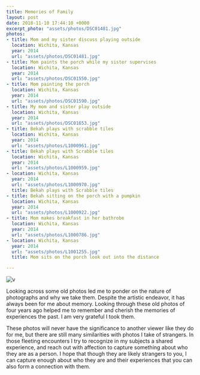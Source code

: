 ```yaml
---
title: Memories of Family
layout: post
date: 2018-11-10 17:44:10 +0000
excerpt_photo: "assets/photos/DSC01481.jpg"
photos:
- title: Mom and my sister discuss playing outside
  location: Wichita, Kansas
  year: 2014
  url: "assets/photos/DSC01481.jpg"
- title: Mom paints the porch while my sister supervises
  location: Wichita, Kansas
  year: 2014
  url: "assets/photos/DSC01550.jpg"
- title: Mom painting the porch
  location: Wichita, Kansas
  year: 2014
  url: "assets/photos/DSC01590.jpg"
- title: My mom and sister play outside
  location: Wichita, Kansas
  year: 2014
  url: "assets/photos/DSC01653.jpg"
- title: Bekah plays with scrabble tiles
  location: Wichita, Kansas
  year: 2014
  url: "assets/photos/L1000961.jpg"
- title: Bekah plays with Scrabble tiles
  location: Wichita, Kansas
  year: 2014
  url: "assets/photos/L1000959.jpg"
- location: Wichita, Kansas
  year: 2014
  url: "assets/photos/L1000970.jpg"
  title: Bekah plays with Scrabble tiles
- title: Bekah sitting on the porch with a pumpkin
  location: Wichita, Kansas
  year: 2014
  url: "assets/photos/L1000922.jpg"
- title: Mom makes breakfast in her bathrobe
  location: Wichita, Kansas
  year: 2014
  url: "assets/photos/L1000786.jpg"
- location: Wichita, Kansas
  year: 2014
  url: "assets/photos/L1001255.jpg"
  title: Mom sits on the porch look out into the distance

---
```

![v](/assets/photos/L1000934.jpg "Bekah turns to look at me while playing on the porch")

Looking across some old photos led me to ponder on the nature of photographs and why we take them. Despite the artistic endeavor, it has always been for me about memory. Looking through these old photos of four years ago helped me to remember and cherish the memories of experiences the past. I am very grateful I took them.

These photos will never have the significance to another viewer like they do for me, but there are still many similarities with photos I take of strangers. In those fleeting encounters I try to recognize in my subjects a shared experience, and reach out with affection to capture something about who they are as a person. I hope that though they are likely strangers to you, I can capture enough about who they are and their experiences that you can also form a connection with them.
